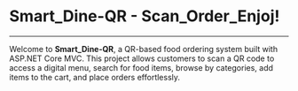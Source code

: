 # Smart_Dine-QR - Scan_Order_Enjoj!
----------------------------------------------------------------------------------------------------------------------------------------------------------------------------------

Welcome to **Smart_Dine-QR**, a QR-based food ordering system built with ASP.NET Core MVC. This project allows customers to scan a QR code to access a digital menu, search for food items, browse by categories, add items to the cart, and place orders effortlessly.
